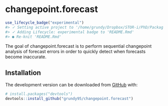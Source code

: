 
<!-- README.md is generated from README.Rmd. Please edit that file -->

# changepoint.forecast

<!-- badges: start -->

``` r
use_lifecycle_badge("experimental")
#> ✓ Setting active project to '/home/grundy/Dropbox/STOR-i/PhD/Packages/changepoint.forecast'
#> ✓ Adding Lifecycle: experimental badge to 'README.Rmd'
#> ● Re-knit 'README.Rmd'
```

<!-- badges: end -->

The goal of changepoint.forecast is to perform sequential changepoint
analysis of forecast errors in order to quickly detect when forecasts
become inaccurate.

## Installation

<!-- You can install the released version of changepoint.forecast from [CRAN](https://CRAN.R-project.org) with:

``` r
install.packages("changepoint.forecast")
```
-->

The development version can be downloaded from
[GitHub](https://github.com/) with:

``` r
# install.packages("devtools")
devtools::install_github("grundy95/changepoint.forecast")
```

<!-- ## Example

This is a basic example which shows you how to solve a common problem:


```r
library(changepoint.forecast)
#> Registered S3 method overwritten by 'quantmod':
#>   method            from
#>   as.zoo.data.frame zoo
## basic example code
```



You'll still need to render `README.Rmd` regularly, to keep `README.md` up-to-date. `devtools::build_readme()` is handy for this. You could also use GitHub Actions to re-render `README.Rmd` every time you push. An example workflow can be found here: <https://github.com/r-lib/actions/tree/master/examples>. -->
